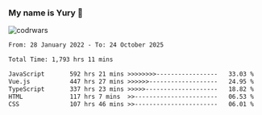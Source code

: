 ### My name is Yury 👋 
![codrwars](https://www.codewars.com/users/litury/badges/micro) 


<!--START_SECTION:waka-->

```txt
From: 28 January 2022 - To: 24 October 2025

Total Time: 1,793 hrs 11 mins

JavaScript       592 hrs 21 mins >>>>>>>>-----------------   33.03 %
Vue.js           447 hrs 27 mins >>>>>>-------------------   24.95 %
TypeScript       337 hrs 23 mins >>>>>--------------------   18.82 %
HTML             117 hrs 7 mins  >>-----------------------   06.53 %
CSS              107 hrs 46 mins >>-----------------------   06.01 %
```

<!--END_SECTION:waka-->

